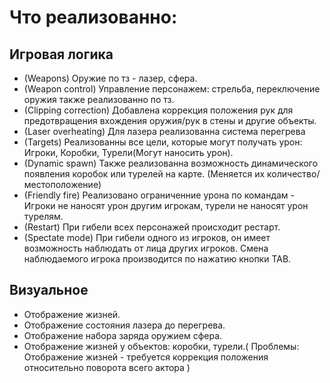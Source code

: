 # Что реализованно:
## Игровая логика
- (Weapons) Оружие по тз - лазер, сфера.
- (Weapon control) Управление персонажем: стрельба, переключение оружия также реализованно по тз.
- (Clipping correction) Добавлена коррекция положения рук для предотвращения вхождения оружия/рук в стены и другие объекты.   
- (Laser overheating) Для лазера реализованна система перегрева 
- (Targets) Реализованны все цели, которые могут получать урон: Игроки, Коробки, Турели(Могут наносить урон).
- (Dynamic spawn) Также реализованна возможность динамического появления коробок или турелей на карте. (Меняется их количество/местоположение)   
- (Friendly fire) Реализовано ограниченние урона по командам - Игроки не наносят урон другим игрокам, турели не наносят урон турелям.
- (Restart) При гибели всех персонажей происходит рестарт.
- (Spectate mode) При гибели одного из игроков, он имеет возможность наблюдать от лица других игроков. Смена наблюдаемого игрока производится по нажатию кнопки TAB. 
## Визуальное
-  Отображение жизней.
- Отображение состояния лазера до перегрева.
- Отображение набора заряда оружием сфера.
- Отображение жизней у объектов: коробки, турели.( Проблемы: Отображение жизней - требуется коррекция положения относительно поворота всего актора )   


   
